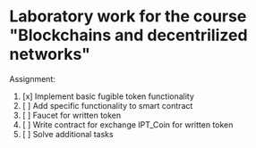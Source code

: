 # Laboratory work for the course "Blockchains and decentrilized networks"

Assignment:

1. [x] Implement basic fugible token functionality
2. [ ] Add specific functionality to smart contract
3. [ ] Faucet for written token
4. [ ] Write contract for exchange IPT_Coin for written token
5. [ ] Solve additional tasks